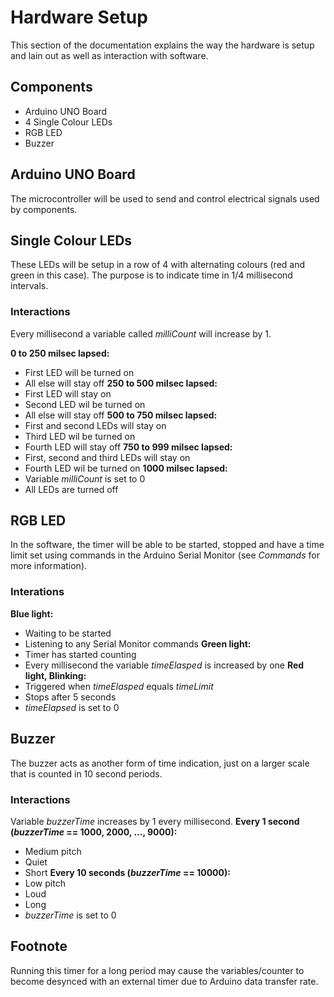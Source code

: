 # Hardware Setup

This section of the documentation explains the way the hardware is setup and lain out as well as interaction with software.

## Components
- Arduino UNO Board
- 4 Single Colour LEDs
- RGB LED
- Buzzer

## Arduino UNO Board
The microcontroller will be used to send and control electrical signals used by components.

## Single Colour LEDs
These LEDs will be setup in a row of 4 with alternating colours (red and green in this case). The purpose is to indicate time in 1/4 millisecond intervals.
### Interactions
Every millisecond a variable called *milliCount* will increase by 1.

**0 to 250 milsec lapsed:**
- First LED will be turned on
- All else will stay off
**250 to 500 milsec lapsed:**
- First LED will stay on
- Second LED wil be turned on
- All else will stay off
**500 to 750 milsec lapsed:**
- First and second LEDs will stay on
- Third LED wil be turned on
- Fourth LED will stay off
**750 to 999 milsec lapsed:**
- First, second and third LEDs will stay on
- Fourth LED wil be turned on
**1000 milsec lapsed:**
- Variable *milliCount* is set to 0
- All LEDs are turned off

## RGB LED
In the software, the timer will be able to be started, stopped and have a time limit set using commands in the Arduino Serial Monitor (see *Commands* for more information).
### Interations
**Blue light:**
- Waiting to be started
- Listening to any Serial Monitor commands
**Green light:**
- Timer has started counting
- Every millisecond the variable *timeElasped* is increased by one
**Red light, Blinking:**
- Triggered when *timeElasped* equals *timeLimit*
- Stops after 5 seconds
- *timeElapsed* is set to 0

## Buzzer
The buzzer acts as another form of time indication, just on a larger scale that is counted in 10 second periods.
### Interactions
Variable *buzzerTime* increases by 1 every millisecond.
**Every 1 second (*buzzerTime* == 1000, 2000, ..., 9000):**
- Medium pitch
- Quiet
- Short
**Every 10 seconds (*buzzerTime* == 10000):**
- Low pitch
- Loud
- Long
- *buzzerTime* is set to 0

## Footnote
Running this timer for a long period may cause the variables/counter to become desynced with an external timer due to Arduino data transfer rate.